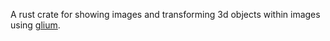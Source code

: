 A rust crate for showing images and transforming 3d objects within images using [glium](https://github.com/tomaka/glium).

